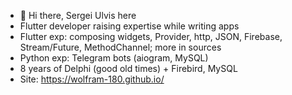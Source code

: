 - 👋 Hi there, Sergei Ulvis here
- Flutter developer raising expertise while writing apps 
- Flutter exp: composing widgets, Provider, http, JSON, Firebase, Stream/Future, MethodChannel; more in sources
- Python exp: Telegram bots (aiogram, MySQL)
- 8 years of Delphi (good old times) + Firebird, MySQL
- Site: https://wolfram-180.github.io/
